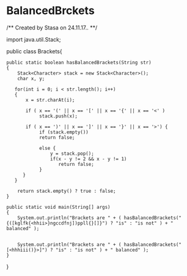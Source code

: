 # BalancedBrckets
/** Created by Stasa on 24.11.17.. **/

import java.util.Stack;

public class Brackets{

    public static boolean hasBalancedBrackets(String str)
    {
        Stack<Character> stack = new Stack<Character>();
        char x, y;

       for(int i = 0; i < str.length(); i++)
       {
           x = str.charAt(i);

           if ( x == '(' || x == '[' || x == '{' || x == '<' )
                stack.push(x);

           if ( x == ')' || x == ']' || x == '}' || x == '>') {
                if (stack.empty())
                return false;
                   
                else {
                    y = stack.pop();
                    if(x - y != 2 && x - y != 1)
                       return false;
                }
          }
       }

        return stack.empty() ? true : false;
    }

    public static void main(String[] args)
    {
        System.out.println("Brackets are " + ( hasBalancedBrackets("{([kglfk{<hhii>}ngccdfnj])ppll{}[]}") ? "is" : "is not" ) + " balanced" );

      
        System.out.println("Brackets are " + ( hasBalancedBrackets("[<hhhiii()}>]") ? "is" : "is not" ) + " balanced" );
    }

}

